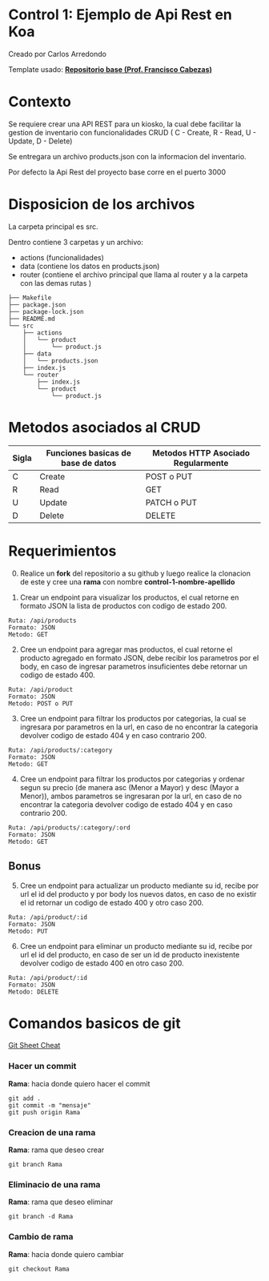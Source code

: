 # Control 1:  **Ejemplo de Api Rest en Koa**

Creado por Carlos Arredondo

Template usado: **[Repositorio base (Prof. Francisco Cabezas)](https://github.com/tel335/basic_rest_api)**

# Contexto
Se requiere crear una API REST para un kiosko, la cual debe facilitar la gestion de inventario con funcionalidades CRUD ( C - Create, R - Read, U - Update, D - Delete)

Se entregara un archivo products.json con la informacion del inventario.

Por defecto la Api Rest del proyecto base corre en el puerto 3000

# Disposicion de los archivos

La carpeta principal es src.

Dentro contiene 3 carpetas y un archivo: 
- actions (funcionalidades)
- data (contiene los datos en products.json)
- router (contiene el archivo principal que llama al router y a la carpeta con las demas rutas )

~~~
├── Makefile
├── package.json
├── package-lock.json
├── README.md
└── src
    ├── actions
    │   └── product
    │       └── product.js
    ├── data
    │   └── products.json
    ├── index.js
    └── router
        ├── index.js
        └── product
            └── product.js
~~~

# Metodos asociados al CRUD

| Sigla | Funciones basicas de base de datos   | Metodos HTTP Asociado Regularmente |
| -------- | -------- | ------- |
| C  | Create | POST o PUT    |
| R  | Read | GET     |
| U  | Update | PATCH o PUT  |
| D  | Delete | DELETE    |

# Requerimientos

0. Realice un **fork** del repositorio a su github y luego realice la clonacion de este y cree una **rama** con nombre **control-1-nombre-apellido**

1. Crear un endpoint para visualizar los productos, el cual retorne en formato JSON la lista de productos con codigo de estado 200.

~~~
Ruta: /api/products
Formato: JSON
Metodo: GET
~~~

2. Cree un endpoint para agregar mas productos, el cual retorne el producto agregado en formato JSON, debe recibir los parametros por el body, en caso de ingresar parametros insuficientes debe retornar un codigo de estado 400.

~~~
Ruta: /api/product
Formato: JSON
Metodo: POST o PUT
~~~

3. Cree un endpoint para filtrar los productos por categorias, la cual se ingresara por parametros en la url, en caso de no encontrar la categoria devolver codigo de estado 404 y en caso contrario 200.

~~~
Ruta: /api/products/:category
Formato: JSON
Metodo: GET
~~~

4. Cree un endpoint para filtrar los productos por categorias y ordenar segun su precio (de manera asc (Menor a Mayor) y desc (Mayor a Menor)), ambos parametros se ingresaran por la url, en caso de no encontrar la categoria devolver codigo de estado 404 y en caso contrario 200.

~~~
Ruta: /api/products/:category/:ord
Formato: JSON
Metodo: GET
~~~

## Bonus

5. Cree un endpoint para actualizar un producto mediante su id, recibe por url el id del producto y por body los nuevos datos, en caso de no existir el id retornar un codigo de estado 400 y otro caso 200.

~~~
Ruta: /api/product/:id
Formato: JSON
Metodo: PUT
~~~

6. Cree un endpoint para eliminar un producto mediante su id, recibe por url el id del producto, en caso de ser un id de producto inexistente devolver codigo de estado 400 en otro caso 200.

~~~
Ruta: /api/product/:id
Formato: JSON
Metodo: DELETE
~~~

# Comandos basicos de git

[Git Sheet Cheat](https://about.gitlab.com/images/press/git-cheat-sheet.pdf)

### Hacer un commit

**Rama**: hacia donde quiero hacer el commit

~~~
git add .
git commit -m "mensaje"
git push origin Rama
~~~

### Creacion de una rama

**Rama**: rama que deseo crear

~~~
git branch Rama
~~~

### Eliminacio de una rama

**Rama**: rama que deseo eliminar
~~~
git branch -d Rama
~~~

### Cambio de rama

**Rama**: hacia donde quiero cambiar

~~~
git checkout Rama
~~~